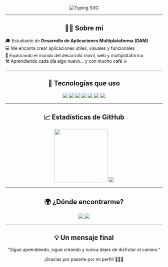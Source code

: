 <!-- Encabezado animado con efecto máquina de escribir -->
<p align="center">
  <img src="https://readme-typing-svg.herokuapp.com?font=Fira+Code&size=24&pause=1000&color=00F7FF&center=true&vCenter=true&width=600&lines=%C2%A1Hola%2C+soy+Daniel!;Estudiante+de+DAM;Apasionado+por+la+tecnolog%C3%ADa+y+el+c%C3%B3digo;Construyendo+apps+multiplataforma" alt="Typing SVG" />
</p>

---

<h2 align="center">🧑‍💻 Sobre mí</h2>

🎓 Estudiante de **Desarrollo de Aplicaciones Multiplataforma (DAM)**  
💻 Me encanta crear aplicaciones útiles, visuales y funcionales  
🚀 Explorando el mundo del desarrollo móvil, web y multiplataforma  
🛠️ Aprendiendo cada día algo nuevo... y con mucho café ☕  

---

<h2 align="center">🔧 Tecnologías que uso</h2>

<p align="center">
  <img src="https://img.shields.io/badge/Java-ED8B00?style=for-the-badge&logo=java&logoColor=white" />
  <img src="https://img.shields.io/badge/Kotlin-7F52FF?style=for-the-badge&logo=kotlin&logoColor=white" />
  <img src="https://img.shields.io/badge/Android_Studio-3DDC84?style=for-the-badge&logo=android-studio&logoColor=white" />
  <img src="https://img.shields.io/badge/MySQL-00758F?style=for-the-badge&logo=mysql&logoColor=white" />
  <img src="https://img.shields.io/badge/SQLite-07405E?style=for-the-badge&logo=sqlite&logoColor=white" />
  <img src="https://img.shields.io/badge/Git-F05032?style=for-the-badge&logo=git&logoColor=white" />
  <img src="https://img.shields.io/badge/GitHub-181717?style=for-the-badge&logo=github&logoColor=white" />
</p>

---

<h2 align="center">📈 Estadísticas de GitHub</h2>

<div align="center">
  <img height="170" src="https://github-readme-stats.vercel.app/api?username=Danielgr002&show_icons=true&theme=radical&hide_border=true" />
  <img src="https://github-readme-streak-stats.herokuapp.com/?user=Danielgr002&theme=radical&hide_border=true" />
</div>

---

<h2 align="center">🌍 ¿Dónde encontrarme?</h2>

<p align="center">
  <a href="mailto:tuemail@gmail.com">
    <img src="https://img.shields.io/badge/Email-D14836?style=for-the-badge&logo=gmail&logoColor=white" />
  </a>
  <a href="https://www.linkedin.com/in/tuusuario" target="_blank">
    <img src="https://img.shields.io/badge/LinkedIn-0A66C2?style=for-the-badge&logo=linkedin&logoColor=white" />
  </a>
</p>

---

<h2 align="center">💡 Un mensaje final</h2>

<p align="center">
  "Sigue aprendiendo, sigue creando y nunca dejes de disfrutar el camino."  
</p>

<p align="center">
  ¡Gracias por pasarte por mi perfil! 👨‍💻✨
</p>
